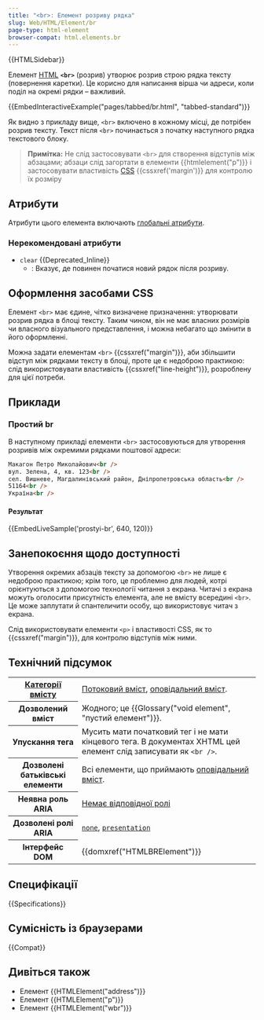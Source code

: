 ```yaml
---
title: "<br>: Елемент розриву рядка"
slug: Web/HTML/Element/br
page-type: html-element
browser-compat: html.elements.br
---
```


{{HTMLSidebar}}

Елемент [HTML](/uk/docs/Web/HTML) **`<br>`** (розрив) утворює розрив строю рядка тексту (повернення каретки). Це корисно для написання вірша чи адреси, коли поділ на окремі рядки – важливий.

{{EmbedInteractiveExample("pages/tabbed/br.html", "tabbed-standard")}}

Як видно з прикладу вище, `<br>` включено в кожному місці, де потрібен розрив тексту. Текст після `<br>` починається з початку наступного рядка текстового блоку.

> **Примітка:** Не слід застосовувати `<br>` для створення відступів між абзацами; абзаци слід загортати в елементи {{htmlelement("p")}} і застосовувати властивість [CSS](/uk/docs/Web/CSS) {{cssxref('margin')}} для контролю їх розміру

## Атрибути

Атрибути цього елемента включають [глобальні атрибути](/uk/docs/Web/HTML/Global_attributes).

### Нерекомендовані атрибути

- `clear` {{Deprecated_Inline}}
  - : Вказує, де повинен початися новий рядок після розриву.

## Оформлення засобами CSS

Елемент `<br>` має єдине, чітко визначене призначення: утворювати розрив рядка в блоці тексту. Таким чином, він не має власних розмірів чи власного візуального представлення, і можна небагато що змінити в його оформленні.

Можна задати елементам `<br>` {{cssxref("margin")}}, аби збільшити відступ між рядками тексту в блоці, проте це є недоброю практикою: слід використовувати властивість {{cssxref("line-height")}}, розроблену для цієї потреби.

## Приклади

### Простий br

В наступному прикладі елементи `<br>` застосовуються для утворення розривів між окремими рядками поштової адреси:

```html
Макагон Петро Миколайович<br />
вул. Зелена, 4, кв. 123<br />
сел. Вишневе, Магдалинівський район, Дніпропетровська область<br />
51164<br />
Україна<br />
```

#### Результат

{{EmbedLiveSample('prostyi-br', 640, 120)}}

## Занепокоєння щодо доступності

Утворення окремих абзаців тексту за допомогою `<br>` не лише є недоброю практикою; крім того, це проблемно для людей, котрі орієнтуються з допомогою технології читання з екрана. Читачі з екрана можуть оголосити присутність елемента, але не вмісту всередині `<br>`. Це може заплутати й спантеличити особу, що використовує читач з екрана.

Слід використовувати елементи `<p>` і властивості CSS, як то {{cssxref("margin")}}, для контролю відступів між ними.

## Технічний підсумок

<table class="properties">
  <tbody>
    <tr>
      <th scope="row">
        <a href="/uk/docs/Web/HTML/Content_categories"
          >Категорії вмісту</a
        >
      </th>
      <td>
        <a href="/uk/docs/Web/HTML/Content_categories#potokovyi-vmist"
          >Потоковий вміст</a
        >,
        <a href="/uk/docs/Web/HTML/Content_categories#opovidalnyi-vmist"
          >оповідальний вміст</a
        >.
      </td>
    </tr>
    <tr>
      <th scope="row">Дозволений вміст</th>
      <td>Жодного; це {{Glossary("void element", "пустий елемент")}}.</td>
    </tr>
    <tr>
      <th scope="row">Упускання тега</th>
      <td>
       Мусить мати початковий тег і не мати кінцевого тега. В документах XHTML цей елемент слід записувати як <code>&#x3C;br /></code>.
      </td>
    </tr>
    <tr>
      <th scope="row">Дозволені батьківські елементи</th>
      <td>
        Всі елементи, що приймають
        <a href="/uk/docs/Web/HTML/Content_categories#opovidalnyi-vmist"
          >оповідальний вміст</a
        >.
      </td>
    </tr>
    <tr>
      <th scope="row">Неявна роль ARIA</th>
      <td>
        <a href="https://www.w3.org/TR/html-aria/#dfn-no-corresponding-role"
          >Немає відповідної ролі</a
        >
      </td>
    </tr>
    <tr>
      <th scope="row">Дозволені ролі ARIA</th>
      <td>
        <a href="/uk/docs/Web/Accessibility/ARIA/Roles/none_role"><code>none</code></a>, <a href="/uk/docs/Web/Accessibility/ARIA/Roles/presentation_role"><code>presentation</code></a>
      </td>
    </tr>
    <tr>
      <th scope="row">Інтерфейс DOM</th>
      <td>{{domxref("HTMLBRElement")}}</td>
    </tr>
  </tbody>
</table>

## Специфікації

{{Specifications}}

## Сумісність із браузерами

{{Compat}}

## Дивіться також

- Елемент {{HTMLElement("address")}}
- Елемент {{HTMLElement("p")}}
- Елемент {{HTMLElement("wbr")}}
